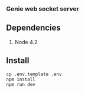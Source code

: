 ### Genie web socket server

## Dependencies

1. Node 4.2

## Install

```
cp .env.template .env
npm install
npm run dev
```
